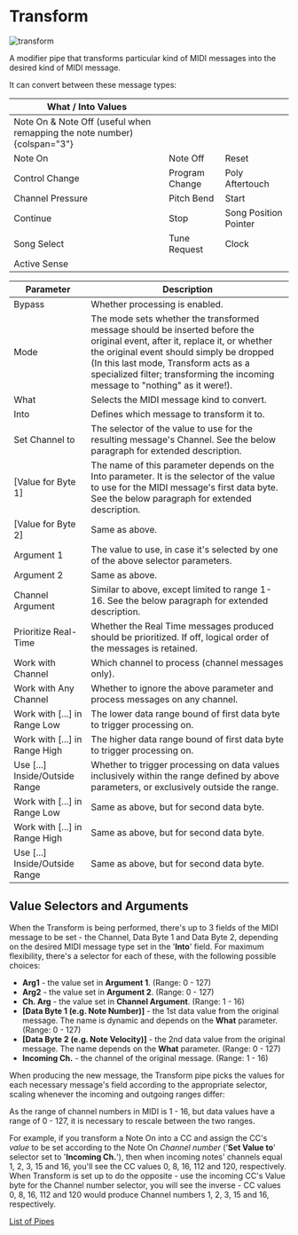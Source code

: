 # Transform

![transform](https://blokas.io/images/midihub/pipes/transform.svg)

A modifier pipe that transforms particular kind of MIDI messages into the desired kind of MIDI message.

It can convert between these message types:

| What / Into Values | | |
| ---- | ---- | ---- |
| Note On & Note Off (useful when remapping the note number) {colspan="3"}| | |
| Note On | Note Off | Reset |
| Control Change   | Program Change | Poly Aftertouch |
| Channel Pressure | Pitch Bend     | Start |
| Continue         | Stop           | Song Position Pointer |
| Song Select      | Tune Request   | Clock |
| Active Sense     |                |       |

| Parameter              | Description                                              |
| ---------------------- | -------------------------------------------------------- |
| Bypass                 | Whether processing is enabled.                           |
| Mode                   | The mode sets whether the transformed message should be inserted before the original event, after it, replace it, or whether the original event should simply be dropped (In this last mode, Transform acts as a specialized filter; transforming the incoming message to "nothing" as it were!). |
| What                   | Selects the MIDI message kind to convert.                |
| Into                   | Defines which message to transform it to.                |
| Set Channel to         | The selector of the value to use for the resulting message's Channel. See the below paragraph for extended description. |
| [Value for Byte 1]     | The name of this parameter depends on the Into parameter. It is the selector of the value to use for the MIDI message's first data byte. See the below paragraph for extended description. |
| [Value for Byte 2]     | Same as above. |
| Argument 1             | The value to use, in case it's selected by one of the above selector parameters. |
| Argument 2             | Same as above. |
| Channel Argument       | Similar to above, except limited to range 1-16. See the below paragraph for extended description. |
| Prioritize Real-Time   | Whether the Real Time messages produced should be prioritized. If off, logical order of the messages is retained. |
| Work with Channel      | Which channel to process (channel messages only).        |
| Work with Any Channel  | Whether to ignore the above parameter and process messages on any channel. |
| Work with [...] in Range Low | The lower data range bound of first data byte to trigger processing on. |
| Work with [...] in Range High | The higher data range bound of first data byte to trigger processing on. |
| Use [...]	Inside/Outside Range | Whether to trigger processing on data values inclusively within the range defined by above parameters, or exclusively outside the range. |
| Work with [...] in Range Low | Same as above, but for second data byte. |
| Work with [...] in Range High | Same as above, but for second data byte. |
| Use [...]	Inside/Outside Range | Same as above, but for second data byte. |

## Value Selectors and Arguments

When the Transform is being performed, there's up to 3 fields of the MIDI message to be set - the Channel, Data Byte 1 and Data Byte 2, depending on the desired MIDI message type set in the '**Into**' field. For maximum flexibility, there's a selector for each of these, with the following possible choices:

* **Arg1** - the value set in **Argument 1**. (Range: 0 - 127)
* **Arg2** - the value set in **Argument 2**. (Range: 0 - 127)
* **Ch. Arg** - the value set in **Channel Argument**. (Range: 1 - 16)
* **[Data Byte 1 (e.g. Note Number)]** - the 1st data value from the original message. The name is dynamic and depends on the **What** parameter. (Range: 0 - 127)
* **[Data Byte 2 (e.g. Note Velocity)]** - the 2nd data value from the original message. The name depends on the **What** parameter. (Range: 0 - 127)
* **Incoming Ch.** - the channel of the original message. (Range: 1 - 16)

When producing the new message, the Transform pipe picks the values for each necessary message's field according to the appropriate selector, scaling whenever the incoming and outgoing ranges differ:

As the range of channel numbers in MIDI is 1 - 16, but data values have a range of 0 - 127, it is necessary to rescale between the two ranges.

For example, if you transform a Note On into a CC and assign the CC's *value* to be set according to the Note On *Channel number* ('**Set Value to**' selector set to '**Incoming Ch.**'), then when incoming notes' channels equal 1, 2, 3, 15 and 16, you'll see the CC values 0, 8, 16, 112 and 120, respectively. When Transform is set up to do the opposite - use the incoming CC's Value byte for the Channel number selector, you will see the inverse - CC values 0, 8, 16, 112 and 120 would produce Channel numbers 1, 2, 3, 15 and 16, respectively.

<span class="blokas-web-hide">

[List of Pipes](index.md#the-list-of-pipes)

</span>
